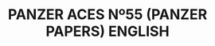 ---
layout: product
title: "PANZER ACES Nº55 (PANZER PAPERS) ENGLISH"
price: "1500" 
desc: "Časopis"
img_path: "/assets/img/PANZ-0055.webp"
brand: "AMMO"
available: false
special_offer: false
new: false
soon: false
cat: "090000"
subcat: "090100"
subsubcat: "090101"
sifra: "PANZ-0055"
popular: false
---